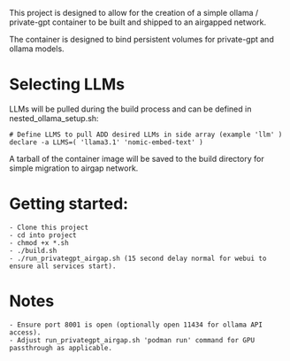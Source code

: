 This project is designed to allow for the creation of a simple ollama / private-gpt container to be 
built and shipped to an airgapped network.

The container is designed to bind persistent volumes for private-gpt and ollama models.

# Selecting LLMs
LLMs will be pulled during the build process and can be defined in nested_ollama_setup.sh:

	# Define LLMS to pull ADD desired LLMs in side array (example 'llm' )
	declare -a LLMS=( 'llama3.1' 'nomic-embed-text' )

A tarball of the container image will be saved to the build directory for simple migration to airgap network.

# Getting started:

	- Clone this project
	- cd into project
 	- chmod +x *.sh
	- ./build.sh
	- ./run_privategpt_airgap.sh (15 second delay normal for webui to ensure all services start).

# Notes

	- Ensure port 8001 is open (optionally open 11434 for ollama API access).	
	- Adjust run_privategpt_airgap.sh 'podman run' command for GPU passthrough as applicable.	
 

